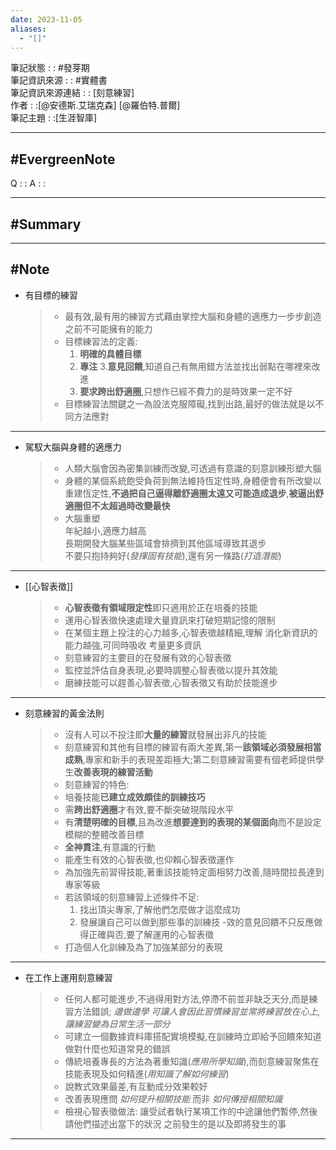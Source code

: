 ```yaml
---
date: 2023-11-05
aliases:
  - "[]"
---
```

筆記狀態 : : #發芽期 <br>
筆記資訊來源 : : #實體書 <br>
筆記資訊來源連結 : : [刻意練習]<br>
作者 : :[@安德斯.艾瑞克森] [@羅伯特.普爾]<br>
筆記主題 : :[生涯智庫]<br>

---
#EvergreenNote
---
Q : :
A : :

---
#Summary
---






---
#Note 
---
- 有目標的練習  
	>-  最有效,最有用的練習方式藉由掌控大腦和身體的適應力一步步創造之前不可能擁有的能力 
	>- 目標練習法的定義:
	>	1. **明確的具體目標**
	>	2. **專注** 
	>	3.**意見回饋**,知道自己有無用錯方法並找出弱點在哪裡來改進
	>	4. **要求跨出舒適圈**,只想作已經不費力的是時效果一定不好
	>-  目標練習法關鍵之一為設法克服障礙,找到出路,最好的做法就是以不同方法應對 
---

- 駕馭大腦與身體的適應力
	> - 人類大腦會因為密集訓練而改變,可透過有意識的刻意訓練形塑大腦
	> - 身體的某個系統飽受負荷到無法維持恆定性時,身體便會有所改變以重建恆定性,**不過把自己逼得離舒適圈太遠又可能造成退步**,**被逼出舒適圈但不太超過時改變最快**  
	> - 大腦重塑  
	> 	年紀越小,適應力越高  
	> 	長期開發大腦某些區域會排擠到其他區域導致其退步  
	> 	不要只抱持夠好(*發揮固有技能*),還有另一條路(*打造潛能*)

---
- [[心智表徵]]
	> - **心智表徵有領域限定性**即只適用於正在培養的技能
	> - 運用心智表徵快速處理大量資訊來打破短期記憶的限制
	> - 在某個主題上投注的心力越多,心智表徵越精細,理解 消化新資訊的能力越強,可同時吸收 考量更多資訊  
	> - 刻意練習的主要目的在發展有效的心智表徵
	> - 監控並評估自身表現,必要時調整心智表徵以提升其效能
	> - 磨練技能可以趕善心智表徵,心智表徵又有助於技能進步

---
- 刻意練習的黃金法則
	>- 沒有人可以不投注即**大量的練習**就發展出非凡的技能   
	> - 刻意練習和其他有目標的練習有兩大差異,第一**該領域必須發展相當成熟**,專家和新手的表現差距極大;第二刻意練習需要有個老師提供學生**改善表現的練習活動**
	> - 刻意練習的特色:
	> - 培養技能**已建立成效頗佳的訓練技巧**
	> - 需**跨出舒適圈**才有效,要不斷突破現階段水平
	> - 有**清楚明確的目標**,且為改進**想要達到的表現的某個面向**而不是設定模糊的整體改善目標 
	 > - **全神貫注**,有意識的行動
	> - 能產生有效的心智表徵,也仰賴心智表徵運作
	> - 為加強先前習得技能,著重該技能特定面相努力改善,隨時間拉長達到專家等級
	> - 若該領域的刻意練習上述條件不足:
	> 	 1. 找出頂尖專家,了解他們怎麼做才這麼成功
	> 	 2. 發展讓自己可以做到那些事的訓練技
	> -效的意見回饋不只反應做得正確與否,要了解運用的心智表徵
	> - 打造個人化訓練及為了加強某部分的表現

---
- 在工作上運用刻意練習
	> - 任何人都可能進步,不過得用對方法,停滯不前並非缺乏天分,而是練習方法錯誤; *邊做邊學 可讓人會因此習慣練習並常將練習放在心上,讓練習變為日常生活一部分*
	> - 可建立一個數據資料庫搭配實境模擬,在訓練時立即給予回饋來知道做對什麼也知道常見的錯誤
	> - 傳統培養專長的方法為著重知識(*應用所學知識*),而刻意練習聚焦在技能表現及如何精進(*用知識了解如何練習*)
	> - 說教式效果最差,有互動成分效果較好
	> - 改善表現應問 *如何提升相關技能* 而非 *如何傳授相關知識*
	> - 檢視心智表徵做法: 讓受試者執行某項工作的中途讓他們暫停,然後請他們描述出當下的狀況 之前發生的是以及即將發生的事

---



 

